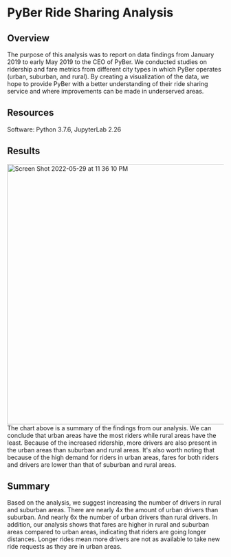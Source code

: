 # PyBer Ride Sharing Analysis
## Overview
The purpose of this analysis was to report on data findings from January 2019 to early May 2019 to the CEO of PyBer. We conducted studies on ridership and fare metrics from different city types in which PyBer operates (urban, suburban, and rural). By creating a visualization of the data, we hope to provide PyBer with a better understanding of their ride sharing service and where improvements can be made in underserved areas.

## Resources
Software: Python 3.7.6, JupyterLab 2.26

## Results
<img width="605" alt="Screen Shot 2022-05-29 at 11 36 10 PM" src="https://user-images.githubusercontent.com/103767830/170917971-d2bc42bf-857d-45da-80b5-5727a8834d76.png">
The chart above is a summary of the findings from our analysis. 
We can conclude that urban areas have the most riders while rural areas have the least.
Because of the increased ridership, more drivers are also present in the urban areas than suburban and rural areas.
It's also worth noting that because of the high demand for riders in urban areas, fares for both riders and drivers are lower than that of suburban and rural areas.

## Summary
Based on the analysis, we suggest increasing the number of drivers in rural and suburban areas. There are nearly 4x the amount of urban drivers than suburban. And nearly 6x the number of urban drivers than rural drivers. In addition, our analysis shows that fares are higher in rural and suburban areas compared to urban areas, indicating that riders are going longer distances. Longer rides mean more drivers are not as available to take new ride requests as they are in urban areas.
